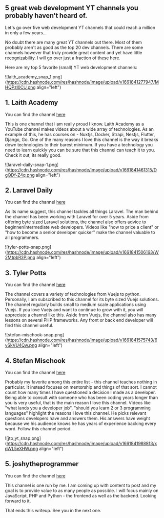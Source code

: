 ## 5 great web development YT channels you probably haven’t heard of.

Let's go over five web development YT channels that could reach a million in only a few years...  

No doubt there are many great YT channels out there. Most of them probably aren't as good as the top 20 dev channels. There are some channels however that truly provide great content and yet have little recognizability. I will go over just a fraction of these here. 

Here are my top 5 favorite (small) YT web development channels: 

![laith_academy_snap_1.png](https://cdn.hashnode.com/res/hashnode/image/upload/v1661841277947/MHQPzl0CU.png align="left")
## 1. Laith Academy
You can find the channel [here](https://www.youtube.com/channel/UCyLNhHSiEVkVwPSFKxJAfSA)

This is one channel that I am really proud I know. Laith Academy as a YouTube channel makes videos about a wide array of technologies. As an example of this, he has courses on - Nuxtjs, Docker, Strapi, Nestjs, Flutter, Django, Go. One of the many reasons I love this channel is the way it breaks down technologies to their barest minimum. If you have a technology you need to learn quickly you can be sure that this channel can teach it to you. Check it out, its really good.

![laravel-daily-snap-1.png](https://cdn.hashnode.com/res/hashnode/image/upload/v1661841461315/DgQDf-Z4q.png align="left")
## 2. Laravel Daily
You can find the channel [here](https://www.youtube.com/c/LaravelDaily/)

As its name suggest, this channel tackles all things Laravel. The man behind the channel has been working with Laravel for over 5 years. Aside from offering byte sized Laravel solutions, the channel also offers advice to beginner/intermediate web developers. Videos like "how to price a client" or "how to become a senior developer quicker" make the channel valuable to all programmers.

![tyler-potts-snap.png](https://cdn.hashnode.com/res/hashnode/image/upload/v1661841506163/W2MtpbR3P.png align="left")
## 3. Tyler Potts
You can find the channel [here](https://www.youtube.com/c/TylerPotts)

The channel covers a variety of technologies from Vuejs to python. Personally, I am subscribed to this channel for its byte sized Vuejs solutions. The channel regularly builds small to medium scale applications using Vuejs. If you love Vuejs and want to continue to grow with it, you will appreciate a channel like this. Aside from Vuejs, the channel also has many lessons on several PHP frameworks. Any front or back end developer will find this channel useful.

![stefan-mischook-snap.png](https://cdn.hashnode.com/res/hashnode/image/upload/v1661841575743/6vSkVU4Qw.png align="left")
## 4. Stefan Mischook
You can find the channel [here](https://www.youtube.com/c/StefanMischook)

Probably my favorite among this entire list - this channel teaches nothing in particular. It instead focuses on mentorship and things of that sort. I cannot count how many times I have questioned a decision I made as a developer. Being able to consult with someone who has been coding years longer than you is very useful, that is the main reason I love this channel. Videos like "what lands you a developer job", "should you learn 2 or 3 programming languages" highlight the reasons I love this channel. He picks relevant questions developers have and answers them. His answers have weight because we his audience knows he has years of experience backing every word. Follow this channel period.

![jtp_yt_snap.png](https://cdn.hashnode.com/res/hashnode/image/upload/v1661841988813/xpWL5eXHW.png align="left")
## 5. joshytheprogrammer
You can find the channel [here](https://www.youtube.com/channel/UCS-TwxE3ym8cWyX7bH4O09Q)

This channel is one run by me. I am coming up with content to post and my goal is to provide value to as many people as possible. I will focus mainly on JavaScript, PHP and Python - the frontend as well as the backend. Looking forward to it.

That ends this writeup. See you in the next one.
